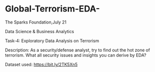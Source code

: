 # Global-Terrorism-EDA-

The Sparks Foundation,July 21

Data Science & Business Analytics

Task-4: Exploratory Data Analysis on Terrorism

Description: As a security/defense analyst, try to find out the hot zone of terrorism. What all security issues and insights you can derive by EDA?

Dataset used: https://bit.ly/2TK5Xn5
